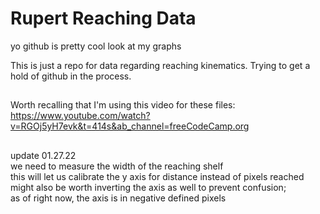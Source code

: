 # Rupert Reaching Data

yo github is pretty cool look at my graphs

This is just a repo for data regarding reaching kinematics. Trying to get a hold of github in the process.

##
Worth recalling that I'm using this video for these files:
https://www.youtube.com/watch?v=RGOj5yH7evk&t=414s&ab_channel=freeCodeCamp.org

##
update 01.27.22 \
we need to measure the width of the reaching shelf \
this will let us calibrate the y axis for distance instead of pixels reached \
might also be worth inverting the axis as well to prevent confusion; \
as of right now, the axis is in negative defined pixels
